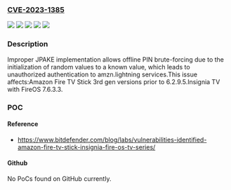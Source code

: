 ### [CVE-2023-1385](https://cve.mitre.org/cgi-bin/cvename.cgi?name=CVE-2023-1385)
![](https://img.shields.io/static/v1?label=Product&message=Fire%20TV%20Stick%203rd%20gen&color=blue)
![](https://img.shields.io/static/v1?label=Product&message=TV%20with%20FireOS%20&color=blue)
![](https://img.shields.io/static/v1?label=Version&message=%3D%206.2.9.4%20&color=brighgreen)
![](https://img.shields.io/static/v1?label=Version&message=%3D%207.6.3.2%20&color=brighgreen)
![](https://img.shields.io/static/v1?label=Vulnerability&message=CWE-330%20Use%20of%20Insufficiently%20Random%20Values&color=brighgreen)

### Description

Improper JPAKE implementation allows offline PIN brute-forcing due to the initialization of random values to a known value, which leads to unauthorized authentication to amzn.lightning services.This issue affects:Amazon Fire TV Stick 3rd gen versions prior to 6.2.9.5.Insignia TV with FireOS 7.6.3.3.

### POC

#### Reference
- https://www.bitdefender.com/blog/labs/vulnerabilities-identified-amazon-fire-tv-stick-insignia-fire-os-tv-series/

#### Github
No PoCs found on GitHub currently.

